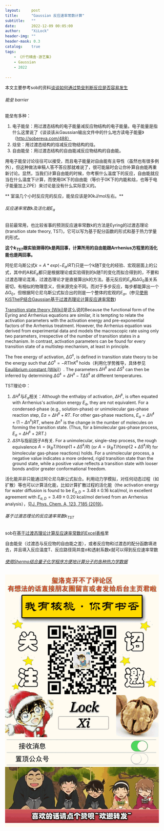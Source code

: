 ```yaml
---
layout:     post
title:      "Gaussian 反应速率常数计算"
subtitle:   ""
date:       2022-12-09 00:05:00
author:     "XiLock"
header-img: ""
header-mask: 0.3
catalog:    true
tags:
    - 《斤竹精舍·游艺集》
    - Gaussian
    - 2022

---
```


本文主要参考sob的资料[谈谈如何通过势垒判断反应是否容易发生](http://sobereva.com/506)


###### 能垒 barrier
能垒有多种：
1. 电子能垒：用过渡态结构的电子能量减反应物结构的电子能量。电子能量是指什么这里说了《谈谈该从Gaussian输出文件中的什么地方读电子能量》（http://sobereva.com/488）
1. 焓垒：用过渡态结构的焓减反应物结构的焓。
1. 自由能垒：用过渡态结构的自由能减反应物结构的自由能。

用电子能垒讨论往往可以接受，而且电子能量对自由能有主导性（虽然也有很多例外），但这种做法审稿人答不答应那就难说了，很可能届时会让你补算自由能再重新讨论。显然，当我们计算自由能的时候，你考察什么温度下的反应，自由能就应当在什么温度下计算，而使用0K下的自由能（等价于0K下的内能和焓，也等于电子能量加上ZPE）来讨论是没有什么实际意义的。


** 室温几个小时反应完的反应，能垒应该是90kJ/mol左右。**

###### 反应速率常数k及活化能$E_a$
目前最常用，也比较省事的预测反应速率常数k的方法是Eyring的过渡态理论(transition state theory, TST)，它可以写为基于配分函数的形式和基于热力学量的形式。

**这个$k_{TST}$跟实验测得的k是两回事，计算所用的自由能跟Arrhenius方程里的活化能也是两回事。**  

阿伦尼乌斯公式$k=A*exp(-E_a/RT)$只是一个k随T变化的经验、宏观层面上的公式，其中的A和$E_a$都只是根据理论或实验得到的k随T的变化而拟合得到的，不要和过渡态理论混淆，过渡态理论才是直接算出k的方法。基元反应的$E_a$和$\Delta G_0$虽关系密切，有相似的物理意义，但来源完全不同。而对于多步反应，每步都能算出一个$\Delta G_0$，但根据阿仑尼乌斯公式拟合出的则是一个整体的宏观的$E_a$。(参见[使用KiSThelP结合Gaussian基于过渡态理论计算反应速率常数](http://sobereva.com/246))

[Transition state theory (Wiki)](https://en.wikipedia.org/wiki/Transition_state_theory)是这么说的Because the functional form of the Eyring and Arrhenius equations are similar, it is tempting to relate the activation parameters with the activation energy and pre-exponential factors of the Arrhenius treatment. However, the Arrhenius equation was derived from experimental data and models the macroscopic rate using only two parameters, irrespective of the number of transition states in a mechanism. In contrast, activation parameters can be found for every transition state of a multistep mechanism, at least in principle.

The free energy of activation, $\Delta G^{\ddagger}$, is defined in transition state theory to be the energy such that $\Delta G^{\ddagger } = -RTlnK^{\ddagger}$ holds（利用化学势推导，具体参见[Equilibrium constant (Wiki)](https://en.wikipedia.org/wiki/Equilibrium_constant)）. The parameters $\Delta H^{\ddagger}$ and $\Delta S^{\ddagger}$ can then be inferred by determining $\Delta G^{\ddagger} = \Delta H^{\ddagger} - T\Delta S^{\ddagger}$ at different temperatures.

TST理论中：
1. $\Delta H^{\ddagger}$与$E_a$相关：Although the enthalpy of activation, $\Delta H^{\ddagger}$, is often equated with Arrhenius's activation energy $E_a$, they are not equivalent. For a condensed-phase (e.g., solution-phase) or unimolecular gas-phase reaction step, $Ea = \Delta H^{\ddagger} + RT$. For other gas-phase reactions, $E_a = \Delta H^{\ddagger} + (1 - \Delta n^{\ddagger})RT$, where $\Delta n^{\ddagger}$ is the change in the number of molecules on forming the transition state. (Thus, for a bimolecular gas-phase process, $E_a = \Delta H^{\ddagger} + 2RT$.)
1. $\Delta S\ddagger$与指前因子A有关. For a unimolecular, single-step process, the rough equivalence $A = (k_BT/h) exp(1 + \Delta S^{\ddagger}/R)$ (or $A = (k_BT/h) exp(2 + \Delta S^{\ddagger}/R$) for bimolecular gas-phase reactions) holds. For a unimolecular process, a negative value indicates a more ordered, rigid transition state than the ground state, while a positive value reflects a transition state with looser bonds and/or greater conformational freedom.

活化能并非只能通过阿仑尼乌斯公式拟合。利用动力学模拟，对任何动态过程（如扩散）等也可以计算活化能，比如计算扩散过程的活化能（the activation energy for water diffusion is found to be $E_{a,D} = 3.48 \pm 0.16$ kcal/mol, in excellent agreement with $E_{a,D} = 3.49 \pm 0.20$ kcal/mol derived from an Arrhenius analysis），见[J. Phys. Chem. A, 123, 7185 (2019)](https://pubs.acs.org/doi/full/10.1021/acs.jpca.9b03967)。



###### 基于过渡态理论的反应速率常数$k_{TST}$
sob在[基于过渡态理论计算反应速率常数的Excel表格](http://sobereva.com/310)里

自由能垒（过渡态与反应物的自由能之差），或者反应物和过渡态的配分函数填进去，并且填入反应温度T、反应路径简并度σ和透射系数κ就可以得到反应速率常数

###### [使用Shermo结合量子化学程序方便地计算分子的各种热力学数据](http://sobereva.com/552)

![](/img/wc-tail.GIF)
